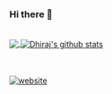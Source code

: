 ### Hi there 👋
<br/>

<!--
**dhiraj-ydv/dhiraj-ydv** is a ✨ _special_ ✨ repository because its `README.md` (this file) appears on your GitHub profile.

Here are some ideas to get you started:

- 🔭 I’m currently working on ...
- 🌱 I’m currently learning ...
- 👯 I’m looking to collaborate on ...
- 🤔 I’m looking for help with ...
- 💬 Ask me about ...
- 📫 How to reach me: ...
- 😄 Pronouns: ...
- ⚡ Fun fact: ...
-->



<a href="https://github.com/dhiraj-ydv">
  <img align="center" src="https://github-readme-stats.vercel.app/api/top-langs/?username=dhiraj-ydv&theme=light&hide_langs_below=1" />
</a>
<a href="https://github.com/dhiraj-ydv">
 <img align="center" src="https://github-readme-stats.vercel.app/api?username=dhiraj-ydv&show_icons=true&theme=light&line_height=27" alt="Dhiraj's github stats"/>
</a>

<br/>
<br/>
<br/>

[![website](https://img.shields.io/badge/PersonalWebsite-dhirajyadav.ninja-2648ff?style=flat-square&logo=google-chrome)](https://dhirajyadav.ninja/)
